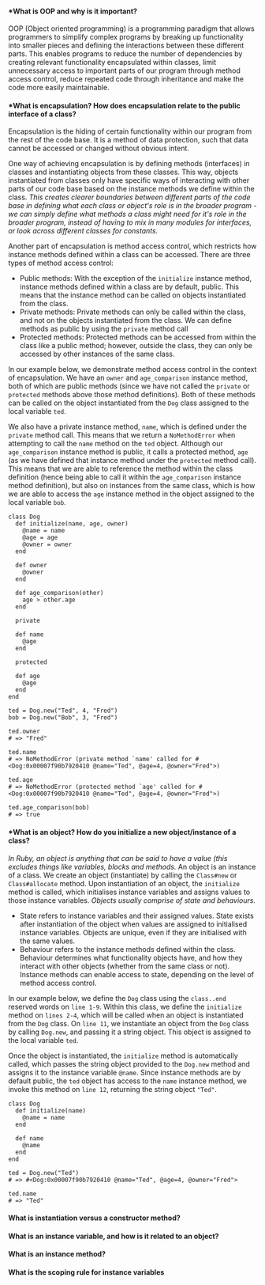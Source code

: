 #### *What is OOP and why is it important?
OOP (Object oriented programming) is a programming paradigm that allows programmers to simplify complex programs by breaking up functionality into smaller pieces and defining the interactions between these different parts. This enables programs to reduce the number of dependencies by creating relevant functionality encapsulated within classes, limit unnecessary access to important parts of our program through method access control, reduce repeated code through inheritance and make the code more easily maintainable. 

#### *What is encapsulation? How does encapsulation relate to the public interface of a class?
Encapsulation is the hiding of certain functionality within our program from the rest of the code base. It is a method of data protection, such that data cannot be accessed or changed without obvious intent. 

One way of achieving encapsulation is by defining methods (interfaces) in classes and instantiating objects from these classes. This way, objects instantiated from classes only have specific ways of interacting with other parts of our code base based on the instance methods we define within the class. *This creates clearer boundaries between different parts of the code base in defining what each class or object's role is in the broader program - we can simply define what methods a class might need for it's role in the broader program, instead of having to mix in many modules for interfaces, or look across different classes for constants.*

Another part of encapsulation is method access control, which restricts how instance methods defined within a class can be accessed. There are three types of method access control:
- Public methods: With the exception of the `initialize` instance method, instance methods defined within a class are by default, public. This means that the instance method can be called on objects instantiated from the class. 
- Private methods: Private methods can only be called within the class, and not on the objects instantiated from the class. We can define methods as public by using the `private` method call
- Protected methods: Protected methods can be accessed from within the class like a public method; however, outside the class, they can only be accessed by other instances of the same class. 

In our example below, we demonstrate method access control in the context of encapsulation. We have an `owner` and `age_comparison` instance method, both of which are public methods (since we have not called the `private` or `protected` methods above those method definitions). Both of these methods can be called on the object instantiated from the `Dog` class assigned to the local variable `ted`. 

We also have a private instance method, `name`, which is defined under the `private` method call. This means that we return a `NoMethodError` when attempting to call the `name` method on the `ted` object. Although our `age_comparison` instance method is public, it calls a protected method, `age` (as we have defined that instance method under the `protected` method call). This means that we are able to reference the method within the class definition (hence being able to call it within the `age_comparison` instance method definition), but also on instances from the same class, which is how we are able to access the `age` instance method in the object assigned to the local variable `bob`. 
```
class Dog
  def initialize(name, age, owner)
    @name = name
    @age = age
    @owner = owner
  end

  def owner
    @owner
  end

  def age_comparison(other)
    age > other.age
  end

  private

  def name
    @age
  end

  protected

  def age
    @age
  end
end

ted = Dog.new("Ted", 4, "Fred")
bob = Dog.new("Bob", 3, "Fred")

ted.owner
# => "Fred"

ted.name
# => NoMethodError (private method `name' called for #<Dog:0x00007f90b7920410 @name="Ted", @age=4, @owner="Fred">)

ted.age
# => NoMethodError (protected method `age' called for #<Dog:0x00007f90b7920410 @name="Ted", @age=4, @owner="Fred">)

ted.age_comparison(bob)
# => true
```
#### *What is an object? How do you initialize a new object/instance of a class?
*In Ruby, an object is anything that can be said to have a value (this excludes things like variables, blocks and methods.* An object is an instance of a class. We create an object (instantiate) by calling the `Class#new` or `Class#allocate` method. Upon instantiation of an object, the `initialize` method is called, which initialises instance variables and assigns values to those instance variables. *Objects usually comprise of state and behaviours.*
- State refers to instance variables and their assigned values. State exists after instantiation of the object when values are assigned to initialised instance variables. Objects are unique, even if they are initialised with the same values. 
- Behaviour refers to the instance methods defined within the class. Behaviour determines what functionality objects have, and how they interact with other objects (whether from the same class or not). Instance methods can enable access to state, depending on the level of method access control. 

In our example below, we define the `Dog` class using the `class..end` reserved words on `line 1-9`. Within this class, we define the `initialize` method on `lines 2-4`, which will be called when an object is instantiated from the `Dog` class. On `line 11`, we instantiate an object from the `Dog` class by calling `Dog.new`, and passing it a string object. This object is assigned to the local variable `ted`. 

Once the object is instantiated, the `initialize` method is automatically called, which passes the string object provided to the `Dog.new` method and assigns it to the instance variable `@name`. Since instance methods are by default public, the `ted` object has access to the `name` instance method, we invoke this method on `line 12`, returning the string object `"Ted"`.
```
class Dog
  def initialize(name)
    @name = name
  end

  def name
    @name
  end
end

ted = Dog.new("Ted")
# => #<Dog:0x00007f90b7920410 @name="Ted", @age=4, @owner="Fred">

ted.name
# => "Ted"
```
#### What is instantiation versus a constructor method?

#### What is an instance variable, and how is it related to an object?

#### What is an instance method? 

#### What is the scoping rule for instance variables